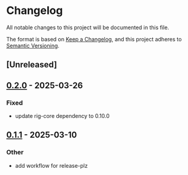 # Changelog

All notable changes to this project will be documented in this file.

The format is based on [Keep a Changelog](https://keepachangelog.com/en/1.0.0/),
and this project adheres to [Semantic Versioning](https://semver.org/spec/v2.0.0.html).

## [Unreleased]

## [0.2.0](https://github.com/GustavoWidman/rig-dyn/compare/v0.1.1...v0.2.0) - 2025-03-26

### Fixed

- update rig-core dependency to 0.10.0

## [0.1.1](https://github.com/GustavoWidman/rig-dyn/compare/v0.1.0...v0.1.1) - 2025-03-10

### Other

- add workflow for release-plz
